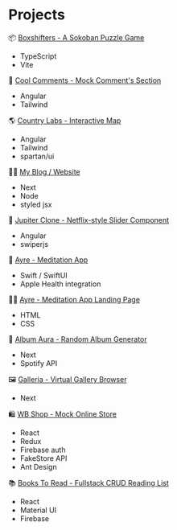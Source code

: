 # Projects

📦 <a href="https://github.com/kristjanv001/sokoban-js" target="_blank">Boxshifters - A Sokoban Puzzle Game</a>

* TypeScript
* Vite

📝 <a href="https://github.com/kristjanv001/comments-frontend" target="_blank">Cool Comments - Mock Comment's Section</a>

* Angular
* Tailwind

🌎 <a href="https://github.com/kristjanv001/country-labs/tree/main" target="_blank">Country Labs - Interactive Map</a>

* Angular
* Tailwind
* spartan/ui

👨‍💻 <a href="https://www.kristjanvingel.com" target="_blank">My Blog / Website</a>

* Next
* Node
* styled jsx

🍿 <a href="https://github.com/kristjanv001/jupiter-clone" target="_blank"> Jupiter Clone - Netflix-style Slider Component</a>

* Angular
* swiperjs

📿 <a href="https://github.com/kristjanv001/meditation-timer-ios" target="_blank">Ayre - Meditation App</a>

* Swift / SwiftUI
* Apple Health integration

🧘‍♂️ <a href="https://www.ayre.info/" target="_blank">Ayre - Meditation App Landing Page</a>

* HTML
* CSS

🎸 <a href="https://albumaura-dot-com.vercel.app/" target="_blank">Album Aura - Random Album Generator</a>

* Next
* Spotify API

🖼️ <a href="https://github.com/kristjanv001/galleria" target="_blank">Galleria - Virtual Gallery Browser</a>

* Next

🛍️ <a href="https://github.com/kristjanv001/wb-shop" target="_blank">WB Shop - Mock Online Store</a>

* React
* Redux
* Firebase auth
* FakeStore API
* Ant Design

📚 <a href="https://github.com/kristjanv001/books-to-read" target="_blank">Books To Read - Fullstack CRUD Reading List</a>

* React
* Material UI
* Firebase


 




   

